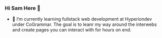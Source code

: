 ### Hi Sam Here  👋

- 🌱 I’m currently learning fullstack web development at Hyperiondev under CoGrammar. The goal is to leanr my way around the interwebs and create pages you can interact with for hours on end.

<!--
**SamOwe/SamOwe** is a ✨ _special_ ✨ repository because its `README.md` (this file) appears on your GitHub profile.

Here are some ideas to get you started:

- 🔭 I’m currently working on ...
- 👯 I’m looking to collaborate on ...
- 🤔 I’m looking for help with ...
- 💬 Ask me about ...
- 📫 How to reach me: ...
- 😄 Pronouns: ...
- ⚡ Fun fact: ...
-->
